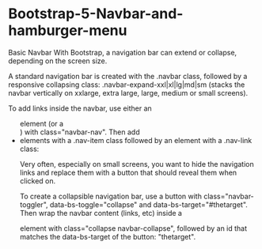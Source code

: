 # Bootstrap-5-Navbar-and-hamburger-menu
Basic Navbar
With Bootstrap, a navigation bar can extend or collapse, depending on the screen size.

A standard navigation bar is created with the .navbar class, followed by a responsive collapsing class: .navbar-expand-xxl|xl|lg|md|sm (stacks the navbar vertically on xxlarge, extra large, large, medium or small screens).

To add links inside the navbar, use either an <ul> element (or a <div>) with class="navbar-nav". Then add <li> elements with a .nav-item class followed by an <a> element with a .nav-link class:
  
  Very often, especially on small screens, you want to hide the navigation links and replace them with a button that should reveal them when clicked on.

To create a collapsible navigation bar, use a button with class="navbar-toggler", data-bs-toggle="collapse" and data-bs-target="#thetarget". Then wrap the navbar content (links, etc) inside a <div> element with class="collapse navbar-collapse", followed by an id that matches the data-bs-target of the button: "thetarget".
